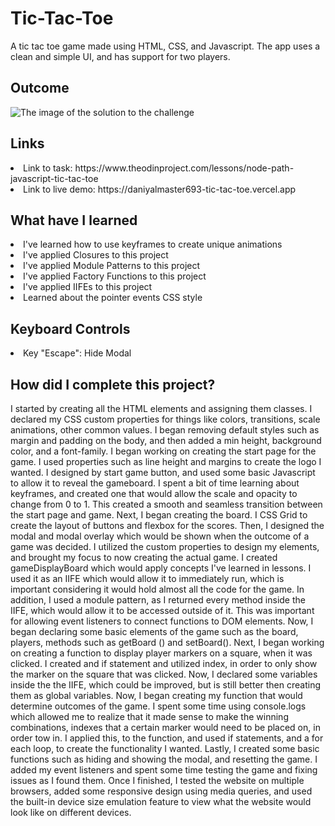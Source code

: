 # Tic-Tac-Toe

A tic tac toe game made using HTML, CSS, and Javascript. The app uses a clean and simple UI, and has support for two players.

<h2> Outcome </h2>

<img src="https://i.imgur.com/MpRVTNn.png" alt="The image of the solution to the challenge">

<h2> Links </h2>

<li> Link to task: https://www.theodinproject.com/lessons/node-path-javascript-tic-tac-toe </li>
<li> Link to live demo: https://daniyalmaster693-tic-tac-toe.vercel.app </li>

<h2> What have I learned </h2>

<li> I've learned how to use keyframes to create unique animations </li>
<li> I've applied Closures to this project </li>
<li> I've applied Module Patterns to this project </li>
<li> I've applied Factory Functions to this project  </li>
<li> I've applied IIFEs to this project </li>
<li> Learned about the pointer events CSS style </li>

<h2> Keyboard Controls </h2>

<li> Key "Escape": Hide Modal </li>

<h2> How did I complete this project? </h2>

<p> I started by creating all the HTML elements and assigning them classes. I declared my CSS custom properties for things like colors, transitions, scale animations, other common values. I began removing default styles such as margin and padding on the body, and then added a min height, background color, and a font-family. I began working on creating the start page for the game. I used properties such as line height and margins to create the logo I wanted. I designed by start game button, and used some basic Javascript to allow it to reveal the gameboard. I spent a bit of time learning about keyframes, and created one that would allow the scale and opacity to change from 0 to 1. This created a smooth and seamless transition between the start page and game. Next, I began creating the board. I CSS Grid to create the layout of buttons and flexbox for the scores. Then, I designed the modal and modal overlay which would be shown when the outcome of a game was decided. I utilized the custom properties to design my elements, and brought my focus to now creating the actual game. I created gameDisplayBoard which would apply concepts I've learned in lessons. I used it as an IIFE which would allow it to immediately run, which is important considering it would hold almost all the code for the game. In addition, I used a module pattern, as I returned every method inside the IIFE, which would allow it to be accessed outside of it. This was important for allowing event listeners to connect functions to DOM elements. Now, I began declaring some basic elements of the game such as the board, players, methods such as getBoard () and setBoard(). Next, I began working on creating a function to display player markers on a square, when it was clicked. I created and if statement and utilized index, in order to only show the marker on the square that was clicked. Now, I declared some variables inside the the IIFE, which could be improved, but is still better then creating them as global variables. Now, I began creating my function that would determine outcomes of the game. I spent some time using console.logs which allowed me to realize that it made sense to make the winning combinations, indexes that a certain marker would need to be placed on, in order tow in. I applied this, to the function, and used if statements, and a for each loop, to create the functionality I wanted. Lastly, I created some basic functions such as hiding and showing the modal, and resetting the game. I added my event listeners and spent some time testing the game and fixing issues as I found them. Once I finished, I tested the website on multiple browsers, added some responsive design using media queries, and used the built-in device size emulation feature to view what the website would look like on different devices.  </p>
